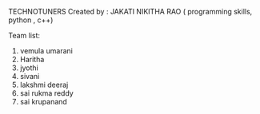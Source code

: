 TECHNOTUNERS                                                                                                                                                             Created by : JAKATI NIKITHA RAO  ( programming skills, python , c++)

Team list: 
1) vemula umarani
2) Haritha
3) jyothi
4) sivani
5) lakshmi deeraj
6) sai  rukma reddy
7) sai krupanand
